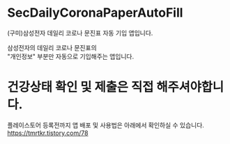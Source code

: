 # SecDailyCoronaPaperAutoFill
(구미)삼성전자 데일리 코로나 문진표 자동 기입 앱입니다.

삼성전자의 데일리 코로나 문진표의   
"개인정보" 부분만 자동으로 기입해주는 앱입니다.   
# 건강상태 확인 및 제출은 **직접** 해주셔야합니다.   
   
플레이스토어 등록전까지 앱 배포 및 사용법은 아래에서 확인하실 수 있습니다.   
https://tmrtkr.tistory.com/78
